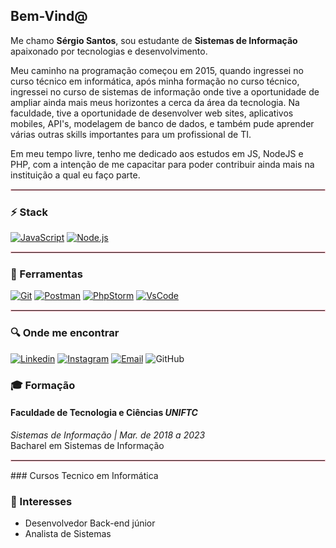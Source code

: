 <h2>Bem-Vind@</h2>

Me chamo **Sérgio Santos**, sou estudante de **Sistemas de Informação** apaixonado por tecnologias e desenvolvimento.

Meu caminho na programação começou em 2015, quando ingressei no curso técnico em informática, após minha formação no curso técnico, ingressei no curso de sistemas de informação onde tive a oportunidade de ampliar ainda mais meus horizontes a cerca da área da tecnologia. Na faculdade, tive a oportunidade de desenvolver web sites, aplicativos mobiles, API's, modelagem de banco de dados, e também pude aprender várias outras skills importantes para um profissional de TI. 

Em meu tempo livre, tenho me dedicado aos estudos em JS, NodeJS e PHP, com a intenção de me capacitar para poder contribuir ainda mais na instituição a qual eu faço parte.

<hr style="border: 1px solid pink"> </hr>

### :zap: Stack
[![JavaScript](https://img.shields.io/badge/-JavaScript-000?logo=JavaScript&link=https://www.ecma-international.org/)](https://www.ecma-international.org/)
[![Node.js](https://img.shields.io/badge/-Node.js-339933?logo=Node.js&logoColor=white&link=https://TheOnlyRealDevLanguage.org)](https://TheOnlyRealDevLanguage.org)

<hr style="border: 1px solid pink"> </hr>

### :wrench: Ferramentas
[![Git](https://img.shields.io/badge/-Git-f1361f?logo=Git&logoColor=white&link=https://git-scm.com/)](https://git-scm.com/)
[![Postman](https://img.shields.io/badge/-Postman-FF6C37?logo=Postman&logoColor=white&Color=white&link=https://www.postman.com/)](https://www.postman.com/)
[![PhpStorm](https://img.shields.io/badge/-PhpStorm-blueviolet&link=https://www.jetbrains.com/pt-br/phpstorm/)](https://www.jetbrains.com/pt-br/phpstorm/)
[![VsCode](https://img.shields.io/badge/-VSCode-397ef8?logo=visual-studio-code&Color=white&link=https://code.visualstudio.com/)](https://code.visualstudio.com/)

<hr style="border: 1px solid pink"> </hr>

### :mag: Onde me encontrar

[![Linkedin](https://img.shields.io/badge/-LinkedIn-blue?logo=Linkedin&logoColor=white&link=https://www.linkedin.com/in/sergio-santos10/)](https://www.linkedin.com/in/sergio-santos10/)
[![Instagram](https://img.shields.io/badge/-Instagram-000?logo=Instagram&logoColor=white&link=https://www.instagram.com/vsergio1/)](https://www.instagram.com/vsergio1/)
[![Email](https://img.shields.io/badge/-Email-de4343?logo=Gmail&logoColor=white&link=mailto:josesergio.s@hotmail.com)](mailto:josesergio.s@hotmail.com)
![GitHub](https://img.shields.io/github/followers/josesergios?label=Seguir&style=social&logo=github)

<!-- 
### Projetos
<hr style="border: 1px solid pink"> </hr>
-->

### :mortar_board: Formação
#### Faculdade de Tecnologia e Ciências *UNIFTC*
_Sistemas de Informação | Mar. de 2018 a  2023_   
Bacharel em Sistemas de Informação

<hr style="border: 1px solid pink"> </hr>
### Cursos
Tecnico em Informática

### :pushpin: Interesses
- Desenvolvedor Back-end júnior
- Analista de Sistemas
